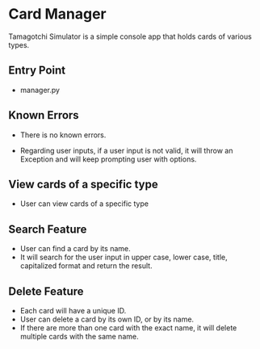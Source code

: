 # Card Manager

Tamagotchi Simulator is a simple console app that holds cards of various types.

## Entry Point

* manager.py

## Known Errors

* There is no known errors.

* Regarding user inputs, if a user input is not valid, it will throw an Exception and will keep prompting user with options.

## View cards of a specific type

- User can view cards of a specific type

## Search Feature

* User can find a card by its name.
* It will search for the user input in upper case, lower case, title, capitalized format and return the result.

 ## Delete Feature

- Each card will have a unique ID.
- User can delete a card by its own ID, or by its name.
- If there are more than one card with the exact name, it will delete multiple cards with the same name.